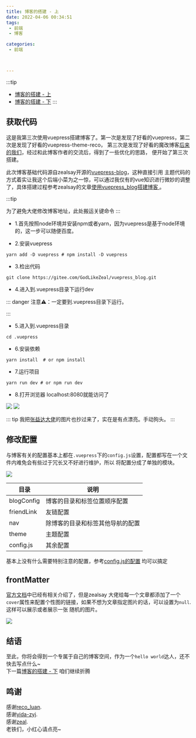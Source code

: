```yaml
---
title: 博客的搭建 - 上
date: 2022-04-06 00:34:51
tags:
 - 前端
 - 博客

categories:
 - 前端



---
```




:::tip 

+ [博客的搭建 - 上](./blog-deploy-1.html)    
+ [博客的搭建 - 下](./blog-deploy-2.html) 
:::

<!-- more -->

## 获取代码

这是我第三次使用vuepress搭建博客了。第一次是发现了好看的vuepress，第二次是发现了好看的vuepress-theme-reco，
第三次是发现了好看的魔改博客[后来的我们](https://zyj_yida.gitee.io/)，经过和此博客作者的交流后，得到了一些优化的思路，
便开始了第三次搭建。

此次博客基础代码源自zealsay开源的[vuepress-blog](https://gitee.com/GodLikeZeal/vuepress_blog)，这种直接引用
主题代码的方式着实让我这个后端小菜为之一惊，可以通过我仅有的vue知识进行微妙的调整了，具体搭建过程参考zealsay的文章[使用vuepress_blog搭建博客
](https://www.zealsay.com/blogs/tec/2020/20201223.html)。


:::tip 

为了避免大佬修改博客地址，此处搬运关键命令
:::


+ 1.首先按照node环境并安装npm或者yarn，因为vuepress是基于node环境的，这一步可以随便百度。

+ 2.安装vuepress

```shell script
yarn add -D vuepress # npm install -D vuepress
```

+ 3.检出代码

```shell script
git clone https://gitee.com/GodLikeZeal/vuepress_blog.git
```

+ 4.进入到.vuepress目录下运行dev

::: danger
注意⚠️：一定要到.vuepress目录下运行。

:::

 + 5.进入到.vuepress目录
 ```shell script
 cd .vuepress
 ```


 + 6.安装依赖
  ```shell script
 yarn install  # or npm install
  ```
 
 + 7.运行项目
  ```shell script
 yarn run dev # or npm run dev
  ```

+ 8.打开浏览器 localhost:8080就能访问了

![](https://image.baidu.com/search/down?url=https://tva1.sinaimg.cn/large/008eGmZEly1go87j8u3iej31hc0u0x6r.jpg)
![](https://image.baidu.com/search/down?url=https://tva1.sinaimg.cn/large/008eGmZEly1go87kg896gj31h70qv4bd.jpg)

::: tip
我把[张益达大佬](https://github.com/yida-zyj)的图片也抄过来了，实在是有点漂亮。手动狗头。
:::

## 修改配置

与博客有关的配置基本上都在`.vuepress`下的`config.js`设置，配置都写在一个文件内难免会有些过于冗长又不好进行维护，所以
将配置分成了单独的模块。

![](https://image.baidu.com/search/down?url=https://tva1.sinaimg.cn/large/008eGmZEly1go89etsotzj30ky0cs756.jpg)

| 目录     | 说明   |
| -------- | ------ |
| blogConfig    | 博客的目录和标签位置顺序配置 |
| friendLink    | 友链配置 |
| nav  | 除博客的目录和标签其他导航的配置 |
| theme | 主题配置 |
| config.js | 其余配置 |

基本上没有什么需要特别注意的配置，参考[config.js的配置](https://vuepress-theme-reco.recoluan.com/views/1.x/configJs.html)
均可以搞定

## frontMatter

[官方文档](https://vuepress-theme-reco.recoluan.com/views/1.x/frontMatter.html)中已经有相关介绍了，但是zealsay
大佬给每一个文章都添加了一个`cover`属性来配置个性图的链接，如果不想为文章指定图片的话，可以设置为`null`.这样可以展示或者展示一张
随机的图片。

![](https://image.baidu.com/search/down?url=https://tva1.sinaimg.cn/large/008eGmZEly1go89qzpb1gj30vw0cggmt.jpg)

## 结语
至此，你将会得到一个专属于自己的博客空间，作为一个`hello world`达人，还不快去写点什么~    
下一篇[博客的搭建 - 下](./blog-deploy-2.html) 咱们继续折腾


## 鸣谢
感谢[reco_luan](https://github.com/vuepress-reco/vuepress-theme-reco).    
感谢[yida-zyj](https://github.com/yida-zyj).    
感谢[zeal](https://github.com/GodLikeZeal).    
老铁们，小红心请点亮~